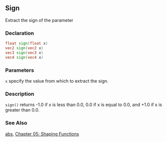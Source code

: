 ## Sign
Extract the sign of the parameter

### Declaration
```glsl
float sign(float x)  
vec2 sign(vec2 x)  
vec3 sign(vec3 x)  
vec4 sign(vec4 x)
```

### Parameters
```x``` specify the value from which to extract the sign.

### Description
```sign()``` returns -1.0 if x is less than 0.0, 0.0 if x is equal to 0.0, and +1.0 if x is greater than 0.0.

<div class="simpleFunction" data="y = sign(x); "></div>

### See Also
[abs](/glossary/?search=abs), [Chapter 05: Shaping Functions](/05/)
